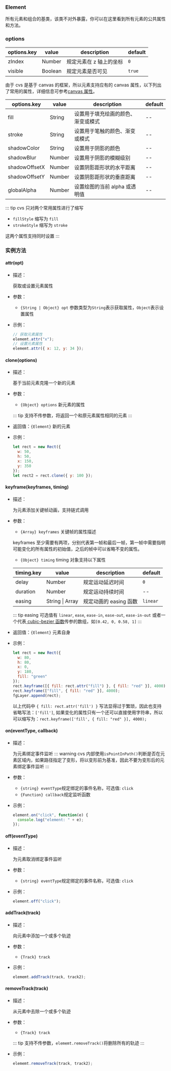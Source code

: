 ### Element

所有元素和组合的基类，该类不对外暴露，你可以在这里看到所有元素的公共属性和方法。

### options

| options.key | value   | description             | default |
| ----------- | ------- | ----------------------- | ------- |
| zIndex      | Number  | 规定元素在 z 轴上的坐标 | `0`     |
| visible     | Boolean | 规定元素是否可见        | `true`  |

<!-- | hover       | Object  | 规定鼠标移动到元素上时的元素属性（仅在 PC 端生效） | --      | -->

由于 cvs 是基于 canvas 的框架，所以元素支持应有的 canvas 属性，以下列出了常用的属性，详细信息可参考[canvas 属性](http://www.w3school.com.cn/tags/html_ref_canvas.asp)。

| options.key   | value  | description                        | default |
| ------------- | ------ | ---------------------------------- | ------- |
| fill          | String | 设置用于填充绘画的颜色、渐变或模式 | --  |
| stroke        | String | 设置用于笔触的颜色、渐变或模式     | --      |
| shadowColor   | String | 设置用于阴影的颜色                 | --      |
| shadowBlur    | Number | 设置用于阴影的模糊级别             | --      |
| shadowOffsetX | Number | 设置阴影距形状的水平距离           | --      |
| shadowOffsetY | Number | 设置阴影距形状的垂直距离           | --      |
| globalAlpha   | Number | 设置绘图的当前 alpha 或透明值      | --      |

::: tip
cvs 只对两个常用属性进行了缩写

- `fillStyle` 缩写为 `fill`
- `strokeStyle` 缩写为 `stroke`

这两个属性支持同时设置
:::

### 实例方法

#### attr(opt)

- 描述：

  获取或设置元素属性

- 参数：

  - `{String | Object} opt` 参数类型为`String`表示获取属性，`Object`表示设置属性

- 示例：

  ```js
  // 获取元素属性
  elememt.attr("x");
  // 设置元素属性
  elememt.attr({ x: 12, y: 34 });
  ```

#### clone(options)

- 描述：

  基于当前元素克隆一个新的元素

- 参数：

  - `{Object} options` 新元素的属性

  ::: tip
  支持不传参数，将返回一个和原元素属性相同的元素
  :::

- 返回值：`{Element}` 新的元素

- 示例：

  ```js
  let rect = new Rect({
    w: 50,
    h: 50,
    x: 150,
    y: 350
  });
  let rect2 = rect.clone({ y: 100 });
  ```

#### keyframe(keyframes, timing)

- 描述：

  为元素添加关键帧动画，支持链式调用

- 参数：

  - `{Array} keyframes` 关键帧的属性描述

  keyframes 至少需要有两项，分别代表第一帧和最后一帧，第一帧中需要指明可能变化的所有属性的初始值，之后的帧中可以省略不变的属性。

  - `{Object} timing` timing 对象支持以下属性

  | timing.key | value           | description            | default  |
  | ---------- | --------------- | ---------------------- | -------- |
  | delay      | Number          | 规定运动延迟时间       | `0`      |
  | duration   | Number          | 规定运动持续时间       | --       |
  | easing     | String \| Array | 规定动画的 easing 函数 | `linear` |

  ::: tip
  easing 可选值有 `linear`, `ease`, `ease-in`, `ease-out`, `ease-in-out` 或者一个代表[ cubic-bezier 函数](https://blog.csdn.net/wjnf012/article/details/78795573)传参的数组，如`[0.42, 0, 0.58, 1]`
  :::

* 返回值：`{Element}` 元素自身

* 示例：

  ```js
  let rect = new Rect({
    w: 80,
    h: 80,
    x: 0,
    y: 180,
    fill: "green"
  });
  rect.keyframe([{ fill: rect.attr("fill") }, { fill: "red" }], 4000);
  rect.keyframe(["fill", { fill: "red" }], 4000);
  fgLayer.append(rect);
  ```

  以上代码中 `{ fill: rect.attr('fill') }` 写法显得过于繁琐，因此也支持省略写法：`['fill']`, 如果变化的属性只有一个还可以直接使用字符串，所以可以缩写为：`rect.keyframe(['fill', { fill: "red" }], 4000);`

#### on(eventType, callback)

- 描述：

  为元素绑定事件监听
  ::: warning
  cvs 内部使用`isPointInPath()`判断是否在元素区域内，如果路径指定了变形，将以变形前为基准，因此不要为变形后的元素绑定事件监听
  :::

- 参数：

  - `{string} eventType`规定绑定的事件名称，可选值: `click`
  - `{Function} callback`规定监听函数

- 示例：
  ```js
  element.on("click", function(e) {
    console.log("element: " + e);
  });
  ```

#### off(eventType)

- 描述：

  为元素取消绑定事件监听

- 参数：

  - `{string} eventType`规定绑定的事件名称，可选值: `click`

- 示例：
  ```js
  element.off("click");
  ```

#### addTrack(track)

- 描述：

  向元素中添加一个或多个轨迹

- 参数：

  - `{Track} track`

- 示例：
  ```js
  elememt.addTrack(track, track2);
  ```

#### removeTrack(track)

- 描述：

  从元素中去除一个或多个轨迹

- 参数：

  - `{Track} track`

  ::: tip
  支持不传参数，`elememt.removeTrack()`将删除所有的轨迹
  :::

- 示例：

  ```js
  elememt.removeTrack(track, track2);
  ```
